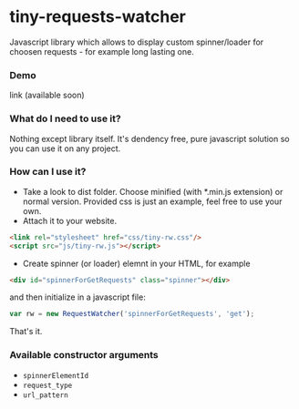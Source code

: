 # tiny-requests-watcher

Javascript library which allows to display custom spinner/loader for choosen requests - for example long lasting one.

### Demo

link (available soon)
 
### What do I need to use it?
Nothing except library itself. It's dendency free, pure javascript solution so you can use it on any project.

### How can I use it?
* Take a look to dist folder. Choose minified (with *.min.js extension) or normal version. Provided css is just an example, feel free to use your own. 
* Attach it to your website.
```html    
<link rel="stylesheet" href="css/tiny-rw.css"/>
<script src="js/tiny-rw.js"></script>
```
    
* Create spinner (or loader) elemnt in your HTML, for example
```html
<div id="spinnerForGetRequests" class="spinner"></div> 
```

and then initialize in a javascript file:
```js
var rw = new RequestWatcher('spinnerForGetRequests', 'get');
```

That's it.

### Available constructor arguments
* `spinnerElementId`
* `request_type` 
* `url_pattern`
